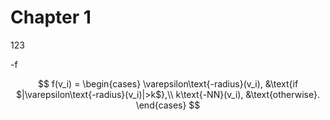 # Chapter 1

123

-f

$$
f(v_i) = \begin{cases}
\varepsilon\text{-radius}(v_i), &\text{if $|\varepsilon\text{-radius}(v_i)|>k$},\\
k\text{-NN}(v_i), &\text{otherwise}.
\end{cases}
$$

